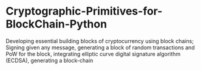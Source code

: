 # Cryptographic-Primitives-for-BlockChain-Python

Developing essential building blocks of cryptocurrency using block chains;
Signing given any message, generating a block of random transactions and PoW for the block,
integrating elliptic curve digital signature algorithm (ECDSA),
generating a block-chain
